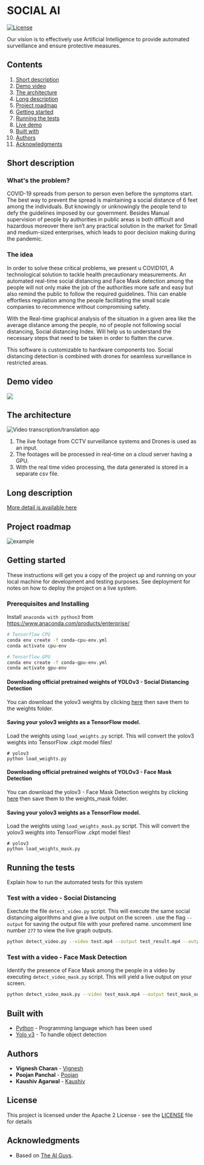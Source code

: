 # SOCIAL AI

[![License](https://img.shields.io/badge/License-Apache2-blue.svg)](https://www.apache.org/licenses/LICENSE-2.0)

Our vision is to effectively use Artificial Intelligence to provide automated surveillance and ensure protective measures.


## Contents

1. [Short description](#short-description)
1. [Demo video](#demo-video)
1. [The architecture](#the-architecture)
1. [Long description](#long-description)
1. [Project roadmap](#project-roadmap)
1. [Getting started](#getting-started)
1. [Running the tests](#running-the-tests)
1. [Live demo](#live-demo)
1. [Built with](#built-with)
1. [Authors](#authors)
1. [Acknowledgments](#acknowledgments)

## Short description

### What's the problem?

COVID-19 spreads from person to person even before the symptoms start. The best way to prevent the spread is maintaining a social distance of 6 feet among the individuals. But knowingly or unknowingly the people tend to defy the guidelines imposed by our government. Besides Manual supervision of people by authorities in public areas is both difficult and hazardous moreover there isn’t any practical solution in the market for Small and medium-sized enterprises, which leads to poor decision making during the pandemic.


### The idea

In order to solve these critical problems, we present u COVID101, A technological solution to tackle health precautionary measurements. An automated real-time social distancing and Face Mask detection among the people will not only make the job of the authorities more safe and easy but also remind the public to follow the required guidelines. This can enable effortless regulation among the people facilitating the small scale companies to recommence without compromising safety.

With the Real-time graphical analysis of the situation in a given area like the average distance among the people, no of people not following social distancing, Social distancing Index. Will help us to understand the necessary steps that need to be taken in order to flatten the curve.

This software is customizable to hardware components too. Social distancing detection is combined with drones for seamless surveillance in restricted areas.

## Demo video

[![](https://raw.githubusercontent.com/its-charan-here/COVID101/master/temp/thumb.PNG?token=AKXUHA5SPL66LI36BJUHR3C7FPVEM)](https://youtu.be/8iOfzc6Wrqo)

## The architecture

![Video transcription/translation app](https://github.com/its-charan-here/COVID101/blob/master/temp/arch.jpg)

1. The live footage from CCTV surveillance systems and Drones is used as an input.
2. The footages will be processed in real-time on a cloud server having a GPU.
3. With the real time video processing, the data generated is stored in a separate csv file.

## Long description

[More detail is available here](https://docs.google.com/presentation/d/1LgQmfI-UdoYnCt_wXGfXAWPUgXm8-CXeJIdRPtDQv2Q/edit?usp=sharing)

## Project roadmap

![example](https://github.com/its-charan-here/COVID101/blob/master/temp/roadmap.png)

## Getting started

These instructions will get you a copy of the project up and running on your local machine for development and testing purposes. See deployment for notes on how to deploy the project on a live system.

### Prerequisites and Installing

Install `anaconda with python3` from https://www.anaconda.com/products/enterprise/

```bash
# Tensorflow CPU
conda env create -f conda-cpu-env.yml
conda activate cpu-env

# Tensorflow GPU
conda env create -f conda-gpu-env.yml
conda activate gpu-env
```
#### Downloading official pretrained weights of YOLOv3 - Social Distancing Detection
You can download the yolov3 weights by clicking [here](https://pjreddie.com/media/files/yolov3.weights) then save them to the weights folder.

#### Saving your yolov3 weights as a TensorFlow model.
Load the weights using `load_weights.py` script. This will convert the yolov3 weights into TensorFlow .ckpt model files!
```
# yolov3
python load_weights.py
```
#### Downloading official pretrained weights of YOLOv3 - Face Mask Detection 

You can download the yolov3 - Face Mask Detection weights by clicking [here](https://drive.google.com/drive/folders/1crqeQoxHkjwFJ89esmWcCtVDmEGmN-nn?usp=sharing) then save them to the weights_mask folder.

#### Saving your yolov3 weights as a TensorFlow model.
Load the weights using `load_weights_mask.py` script. This will convert the yolov3 weights into TensorFlow .ckpt model files!
```
# yolov3
python load_weights_mask.py
```

## Running the tests

Explain how to run the automated tests for this system


### Test with a video - Social Distancing

Exectute the file `detect_video.py` script. This will execute the same social distancing algorithms and give a live output on the screen . use the flag `--output` for saving the output file with your prefered name.
uncomment line number `277` to view the live graph outputs. 
```bash
python detect_video.py --video test.mp4 --output test_result.mp4 --output_csv test_csv.csv
```
### Test with a video - Face Mask Detection

Identify the presence of Face Mask among the people in a video by executing `detect_video_mask.py` script. This will yield a live output on your screen.
```bash
python detect_video_mask.py --video test_mask.mp4 --output test_mask_output.mp4
```

## Built with

* [Python](https://python.org) - Programming language which has been used
* [Yolo v3](https://pjreddie.com/darknet/yolo/) - To handle object detection

## Authors

* **Vignesh Charan** - [Vignesh](https://github.com/its-charan-here)
* **Poojan Panchal** - [Poojan](https://github.com/PoojanPanchal)
* **Kaushiv Agarwal** - [Kaushiv](https://github.com/kaushiv)


## License

This project is licensed under the Apache 2 License - see the [LICENSE](LICENSE) file for details

## Acknowledgments

* Based on [The AI Guys](https://github.com/theAIGuysCode/Object-Detection-API).
